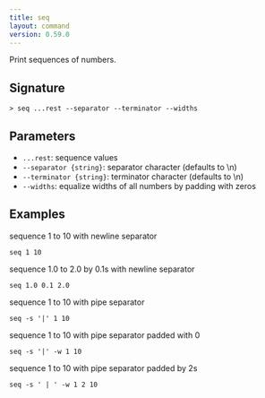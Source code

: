 ```yaml
---
title: seq
layout: command
version: 0.59.0
---
```


Print sequences of numbers.

## Signature

```> seq ...rest --separator --terminator --widths```

## Parameters

 -  `...rest`: sequence values
 -  `--separator {string}`: separator character (defaults to \n)
 -  `--terminator {string}`: terminator character (defaults to \n)
 -  `--widths`: equalize widths of all numbers by padding with zeros

## Examples

sequence 1 to 10 with newline separator
```shell
seq 1 10
```

sequence 1.0 to 2.0 by 0.1s with newline separator
```shell
seq 1.0 0.1 2.0
```

sequence 1 to 10 with pipe separator
```shell
seq -s '|' 1 10
```

sequence 1 to 10 with pipe separator padded with 0
```shell
seq -s '|' -w 1 10
```

sequence 1 to 10 with pipe separator padded by 2s
```shell
seq -s ' | ' -w 1 2 10
```

